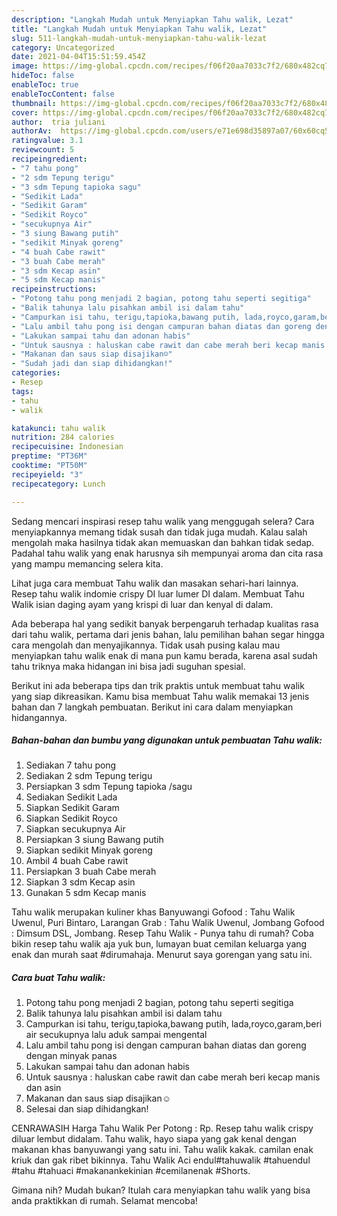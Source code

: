 ```yaml
---
description: "Langkah Mudah untuk Menyiapkan Tahu walik, Lezat"
title: "Langkah Mudah untuk Menyiapkan Tahu walik, Lezat"
slug: 511-langkah-mudah-untuk-menyiapkan-tahu-walik-lezat
category: Uncategorized
date: 2021-04-04T15:51:59.454Z
image: https://img-global.cpcdn.com/recipes/f06f20aa7033c7f2/680x482cq70/tahu-walik-foto-resep-utama.jpg
hideToc: false
enableToc: true
enableTocContent: false
thumbnail: https://img-global.cpcdn.com/recipes/f06f20aa7033c7f2/680x482cq70/tahu-walik-foto-resep-utama.jpg
cover: https://img-global.cpcdn.com/recipes/f06f20aa7033c7f2/680x482cq70/tahu-walik-foto-resep-utama.jpg
author:  tria juliani
authorAv:  https://img-global.cpcdn.com/users/e71e698d35897a07/60x60cq50/avatar.jpg
ratingvalue: 3.1
reviewcount: 5
recipeingredient:
- "7 tahu pong"
- "2 sdm Tepung terigu"
- "3 sdm Tepung tapioka sagu"
- "Sedikit Lada"
- "Sedikit Garam"
- "Sedikit Royco"
- "secukupnya Air"
- "3 siung Bawang putih"
- "sedikit Minyak goreng"
- "4 buah Cabe rawit"
- "3 buah Cabe merah"
- "3 sdm Kecap asin"
- "5 sdm Kecap manis"
recipeinstructions:
- "Potong tahu pong menjadi 2 bagian, potong tahu seperti segitiga"
- "Balik tahunya lalu pisahkan ambil isi dalam tahu"
- "Campurkan isi tahu, terigu,tapioka,bawang putih, lada,royco,garam,beri air secukupnya lalu aduk sampai mengental"
- "Lalu ambil tahu pong isi dengan campuran bahan diatas dan goreng dengan minyak panas"
- "Lakukan sampai tahu dan adonan habis"
- "Untuk sausnya : haluskan cabe rawit dan cabe merah beri kecap manis dan asin"
- "Makanan dan saus siap disajikan☺️"
- "Sudah jadi dan siap dihidangkan!"
categories:
- Resep
tags:
- tahu
- walik

katakunci: tahu walik 
nutrition: 284 calories
recipecuisine: Indonesian
preptime: "PT36M"
cooktime: "PT50M"
recipeyield: "3"
recipecategory: Lunch

---
```



Sedang mencari inspirasi resep tahu walik yang menggugah selera? Cara menyiapkannya memang tidak susah dan tidak juga mudah. Kalau salah mengolah maka hasilnya tidak akan memuaskan dan bahkan tidak sedap. Padahal tahu walik yang enak harusnya sih mempunyai aroma dan cita rasa yang mampu memancing selera kita.


Lihat juga cara membuat Tahu walik dan masakan sehari-hari lainnya. Resep tahu walik indomie crispy DI luar lumer DI dalam. Membuat Tahu Walik isian daging ayam yang krispi di luar dan kenyal di dalam.

Ada beberapa hal yang sedikit banyak berpengaruh terhadap kualitas rasa dari tahu walik, pertama dari jenis bahan, lalu pemilihan bahan segar hingga cara mengolah dan menyajikannya. Tidak usah pusing kalau mau menyiapkan tahu walik enak di mana pun kamu berada, karena asal sudah tahu triknya maka hidangan ini bisa jadi suguhan spesial.


Berikut ini ada beberapa tips dan trik praktis untuk membuat tahu walik yang siap dikreasikan. Kamu bisa membuat Tahu walik memakai 13 jenis bahan dan 7 langkah pembuatan. Berikut ini cara dalam menyiapkan hidangannya.

<!--inarticleads1-->

##### Bahan-bahan dan bumbu yang digunakan untuk pembuatan Tahu walik:

1. Sediakan 7 tahu pong
1. Sediakan 2 sdm Tepung terigu
1. Persiapkan 3 sdm Tepung tapioka /sagu
1. Sediakan Sedikit Lada
1. Siapkan Sedikit Garam
1. Siapkan Sedikit Royco
1. Siapkan secukupnya Air
1. Persiapkan 3 siung Bawang putih
1. Siapkan sedikit Minyak goreng
1. Ambil 4 buah Cabe rawit
1. Persiapkan 3 buah Cabe merah
1. Siapkan 3 sdm Kecap asin
1. Gunakan 5 sdm Kecap manis


Tahu walik merupakan kuliner khas Banyuwangi Gofood : Tahu Walik Uwenul, Puri Bintaro, Larangan Grab : Tahu Walik Uwenul, Jombang Gofood : Dimsum DSL, Jombang. Resep Tahu Walik - Punya tahu di rumah? Coba bikin resep tahu walik aja yuk bun, lumayan buat cemilan keluarga yang enak dan murah saat #dirumahaja. Menurut saya gorengan yang satu ini. 

<!--inarticleads2-->

##### Cara buat Tahu walik:

1. Potong tahu pong menjadi 2 bagian, potong tahu seperti segitiga
1. Balik tahunya lalu pisahkan ambil isi dalam tahu
1. Campurkan isi tahu, terigu,tapioka,bawang putih, lada,royco,garam,beri air secukupnya lalu aduk sampai mengental
1. Lalu ambil tahu pong isi dengan campuran bahan diatas dan goreng dengan minyak panas
1. Lakukan sampai tahu dan adonan habis
1. Untuk sausnya : haluskan cabe rawit dan cabe merah beri kecap manis dan asin
1. Makanan dan saus siap disajikan☺️
1. Selesai dan siap dihidangkan!

CENRAWASIH Harga Tahu Walik Per Potong : Rp. Resep tahu walik crispy diluar lembut didalam. Tahu walik, hayo siapa yang gak kenal dengan makanan khas banyuwangi yang satu ini. Tahu walik kakak. camilan enak kriuk dan gak ribet bikinnya. Tahu Walik Aci endul#tahuwalik #tahuendul #tahu #tahuaci #makanankekinian #cemilanenak #Shorts. 

Gimana nih? Mudah bukan? Itulah cara menyiapkan tahu walik yang bisa anda praktikkan di rumah. Selamat mencoba!
